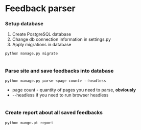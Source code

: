 # Feedback parser

### Setup database

1. Create PostgreSQL database
2. Change db connection information in settings.py
3. Apply migrations in database
```
python manage.py migrate
```
#
### Parse site and save feedbacks into database
```
python manage.py parse <page count> --headless
```
* page count - quantity of pages you need to parse, **obviously**
* --headless if you need to run browser headless
#
### Create report about all saved feedbacks
```
python mange.pt report
```